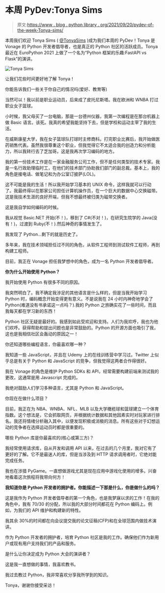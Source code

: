 # 本周 PyDev:Tonya Sims

> 原文:[https://www . blog . python library . org/2021/09/20/pydev-of-the-week-Tonya-sims/](https://www.blog.pythonlibrary.org/2021/09/20/pydev-of-the-week-tonya-sims/)

本周我们欢迎 Tonya Sims ( [@TonyaSims](https://twitter.com/tonyasims) )成为我们本周的 PyDev！Tonya 是 Vonage 的 Python 开发者倡导者，也是真正的 Python 社区的活跃成员。Tonya 最近在 EuroPython 2021 上做了一个名为“Python 框架的乐趣:FastAPI vs Flask”的演讲。

![Tonya Sims](../Images/4e8f6fb2ed4e6ff9b9a9141592b23b49.png)

让我们花些时间更好地了解 Tonya！

你能告诉我们一些关于你自己的情况吗(爱好、教育等)

当然可以！我以前是职业运动员，后来成了皮托尼斯塔。我在欧洲和 WNBA 打过职业女子篮球。

小时候，我父母买了一台电脑，那是一台德州仪器，我第一次编程是在那台机器上做 Basic 语言。该死。我真的希望我能坚持下去，但是学校和运动主宰了我的生活。

在威斯康星大学，我在女子篮球队打球时主修商科。打完职业比赛后，我开始做医药销售代表。虽然我很尊重这个职业，但我觉得它不太适合我的创造力和分析能力，所以我转行去了芝加哥。这是我再次学习编码的地方。

我的第一份技术工作是在一家金融服务公司工作，但不是任何类型的技术专家。我是一名行政助理临时工，在他们的技术部门协助我们部门的副总裁。基本上，我的角色是接电话、做笔记和为办公室订披萨(LOL)。

这不可能是我的生活！所以我开始学习基本的 UNIX 命令，这样我就可以行动了。我最终得以在那家公司担任计算机操作员，在一个巨大的数据中心交换磁带。这是我技术生涯的良好开端，但我不想最终被归类为磁带交换者。

这是我自学如何编码的时候。

我从视觉 Basic.NET 开始(不！)，移到了 C#(不对！)，在研究生院学的 Java(没有！)，过渡到 Ruby(不！).然后神奇的事情发生了。

我发现了 Python…剩下的就是历史了。

多年来，我在技术领域担任过不同的角色，从软件工程师到测试软件工程师，再到构建工程师。

目前，我正在 Vonage 担任我梦想中的角色，成为一名 Python 开发者倡导者。

**你为什么开始使用 Python？**

我开始使用 Python 有很多不同的原因。

我突然明白了。我不确定我涉足的其他语言是什么样的，但是当我开始学习 Python 时，编码概念开始变得更有意义。不是说我在 24 小时内神奇地学会了 Python(难道没有书承诺这一点吗？).我的 Python 之旅确实花了一些时间，而且我每天都在学习新的东西！

Python 社区无疑是最好的。我感到如此受欢迎和支持。人们为我欢呼，我也为他们欢呼。获得帮助和提出问题也是非常鼓励的。Python 的开源方面也吸引了我，这也是我相信社区会轰动的原因之一！

你还知道哪些编程语言，你最喜欢哪一种？

我知道一些 JavaScript，并且在 Udemy 上的在线训练营中学习过。Twitter 上似乎总是有关于 Python 和 JavaScript 的竞争，但我觉得这两者合作得很好。

我在 Vonage 的角色是维护 Python SDKs 和 API，经常需要构建前端来测试我的更改，这通常是用 Javascript 完成的。

我绝对鼓励人们学习多种语言，尤其是 Python 和 JavaScript。

你现在在做什么项目？

目前，我正在为 NBA、WNBA、NFL、MLB 以及大学橄榄球和篮球建立一个体育指数。这个想法是，它会抓取网页，并根据统计数据和其他因素实时对玩家进行排名。我还将情绪分析融入其中，以便发现积极或消极的消息。所有这些对于幻想运动的竞争者在选择运动员时都是很重要的。

哪些 Python 库是你最喜欢的(核心或第三方)？

我经常使用请求库，自从开发和调用 API 以来，在过去的几个月里，我对它有了更好的了解。它不是最迷人的库，但是当涉及到 HTTP 请求调用者时，它绝对能完成任务。

我也在涉猎 PyGame。一直想做游戏尤其是现在应用中游戏化使用的增多。兴奋地看着这次旅程将我带向何方！

**我知道你是 Python 开发者的拥护者。你能描述一下那是什么，你是做什么的吗？**

这是我作为 Python 开发者倡导者的第一个角色，也是我梦寐以求的工作！在我的角色中，我有 70/30 的分配，所以我的大部分时间都花在 Python 编码上。例如，为我们的 API 维护和构建新的特性。

我其余 30%的时间都在向会议提交我的论文征稿(CFP)和在全球范围内做技术演讲。

作为 Python 开发者的拥护者，培育 Python 社区是我的工作。确保他们作为新用户或现有用户支持我们的产品和服务。

是什么让你决定成为 Python 大会的演讲者？

这是我一直想做的事情，我喜欢教书。

我过去教过 Python，我非常喜欢分享我所学到的知识。

Tonya，谢谢你接受采访！